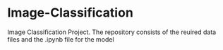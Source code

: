 # Image-Classification
Image Classification Project. The repository consists of the reuired data files and the .ipynb file for the model
